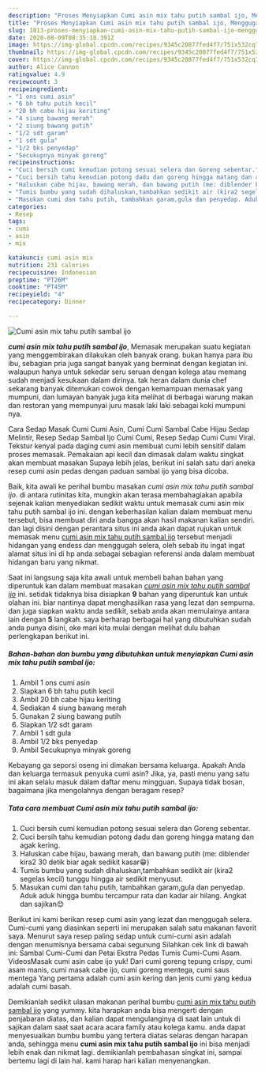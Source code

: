 ```yaml
---
description: "Proses Menyiapkan Cumi asin mix tahu putih sambal ijo, Menggugah Selera"
title: "Proses Menyiapkan Cumi asin mix tahu putih sambal ijo, Menggugah Selera"
slug: 1813-proses-menyiapkan-cumi-asin-mix-tahu-putih-sambal-ijo-menggugah-selera
date: 2020-08-09T08:35:18.391Z
image: https://img-global.cpcdn.com/recipes/9345c20877fed4f7/751x532cq70/cumi-asin-mix-tahu-putih-sambal-ijo-foto-resep-utama.jpg
thumbnail: https://img-global.cpcdn.com/recipes/9345c20877fed4f7/751x532cq70/cumi-asin-mix-tahu-putih-sambal-ijo-foto-resep-utama.jpg
cover: https://img-global.cpcdn.com/recipes/9345c20877fed4f7/751x532cq70/cumi-asin-mix-tahu-putih-sambal-ijo-foto-resep-utama.jpg
author: Alice Cannon
ratingvalue: 4.9
reviewcount: 3
recipeingredient:
- "1 ons cumi asin"
- "6 bh tahu putih kecil"
- "20 bh cabe hijau keriting"
- "4 siung bawang merah"
- "2 siung bawang putih"
- "1/2 sdt garam"
- "1 sdt gula"
- "1/2 bks penyedap"
- "Secukupnya minyak goreng"
recipeinstructions:
- "Cuci bersih cumi kemudian potong sesuai selera dan Goreng sebentar."
- "Cuci bersih tahu kemudian potong dadu dan goreng hingga matang dan agak kering."
- "Haluskan cabe hijau, bawang merah, dan bawang putih (me: diblender kira2 30 detik biar agak sedikit kasar😁)"
- "Tumis bumbu yang sudah dihaluskan,tambahkan sedikit air (kira2 segelas kecil) tunggu hingga air sedikit menyusut."
- "Masukan cumi dan tahu putih, tambahkan garam,gula dan penyedap. Aduk aduk hingga bumbu tercampur rata dan kadar air hilang. Angkat dan sajikan😊"
categories:
- Resep
tags:
- cumi
- asin
- mix

katakunci: cumi asin mix 
nutrition: 231 calories
recipecuisine: Indonesian
preptime: "PT26M"
cooktime: "PT45M"
recipeyield: "4"
recipecategory: Dinner

---
```



![Cumi asin mix tahu putih sambal ijo](https://img-global.cpcdn.com/recipes/9345c20877fed4f7/751x532cq70/cumi-asin-mix-tahu-putih-sambal-ijo-foto-resep-utama.jpg)

<b><i>cumi asin mix tahu putih sambal ijo</i></b>, Memasak merupakan suatu kegiatan yang menggembirakan dilakukan oleh banyak orang. bukan hanya para ibu ibu, sebagian pria juga sangat banyak yang berminat dengan kegiatan ini. walaupun hanya untuk sekedar seru seruan dengan kolega atau memang sudah menjadi kesukaan dalam dirinya. tak heran dalam dunia chef sekarang banyak ditemukan cowok dengan kemampuan memasak yang mumpuni, dan lumayan banyak juga kita melihat di berbagai warung makan dan restoran yang mempunyai juru masak laki laki sebagai koki mumpuni nya.

Cara Sedap Masak Cumi Cumi Asin, Cumi Cumi Sambal Cabe Hijau Sedap Melintir, Resep Sedap Sambal Ijo Cumi Cumi, Resep Sedap Cumi Cumi Viral. Tekstur kenyal pada daging cumi asin membuat cumi lebih sensitif dalam proses memasak. Pemakaian api kecil dan dimasak dalam waktu singkat akan membuat masakan Supaya lebih jelas, berikut ini salah satu dari aneka resep cumi asin pedas dengan paduan sambal ijo yang bisa dicoba.

Baik, kita awali ke perihal bumbu masakan <i>cumi asin mix tahu putih sambal ijo</i>. di antara rutinitas kita, mungkin akan terasa membahagiakan apabila sejenak kalian menyediakan sedikit waktu untuk memasak cumi asin mix tahu putih sambal ijo ini. dengan keberhasilan kalian dalam membuat menu tersebut, bisa membuat diri anda bangga akan hasil makanan kalian sendiri. dan lagi disini dengan perantara situs ini anda akan dapat rujukan untuk memasak menu <u>cumi asin mix tahu putih sambal ijo</u> tersebut menjadi hidangan yang endess dan menggugah selera, oleh sebab itu ingat ingat alamat situs ini di hp anda sebagai sebagian referensi anda dalam membuat hidangan baru yang nikmat.


Saat ini langsung saja kita awali untuk membeli bahan bahan yang diperuntuk kan dalam membuat masakan <u><i>cumi asin mix tahu putih sambal ijo</i></u> ini. setidak tidaknya bisa disiapkan <b>9</b> bahan yang diperuntuk kan untuk olahan ini. biar nantinya dapat menghasilkan rasa yang lezat dan sempurna. dan juga siapkan waktu anda sedikit, sebab anda akan memulainya antara lain dengan <b>5</b> langkah. saya berharap berbagai hal yang dibutuhkan sudah anda punya disini, oke mari kita mulai dengan melihat dulu bahan perlengkapan berikut ini.

<!--inarticleads1-->

##### Bahan-bahan dan bumbu yang dibutuhkan untuk menyiapkan Cumi asin mix tahu putih sambal ijo:

1. Ambil 1 ons cumi asin
1. Siapkan 6 bh tahu putih kecil
1. Ambil 20 bh cabe hijau keriting
1. Sediakan 4 siung bawang merah
1. Gunakan 2 siung bawang putih
1. Siapkan 1/2 sdt garam
1. Ambil 1 sdt gula
1. Ambil 1/2 bks penyedap
1. Ambil Secukupnya minyak goreng


Kebayang ga seporsi oseng ini dimakan bersama keluarga. Apakah Anda dan keluarga termasuk penyuka cumi asin? Jika, ya, pasti menu yang satu ini akan selalu masuk dalam daftar menu mingguan. Supaya tidak bosan, bagaimana jika mengolahnya dengan beragam resep? 

<!--inarticleads2-->

##### Tata cara membuat Cumi asin mix tahu putih sambal ijo:

1. Cuci bersih cumi kemudian potong sesuai selera dan Goreng sebentar.
1. Cuci bersih tahu kemudian potong dadu dan goreng hingga matang dan agak kering.
1. Haluskan cabe hijau, bawang merah, dan bawang putih (me: diblender kira2 30 detik biar agak sedikit kasar😁)
1. Tumis bumbu yang sudah dihaluskan,tambahkan sedikit air (kira2 segelas kecil) tunggu hingga air sedikit menyusut.
1. Masukan cumi dan tahu putih, tambahkan garam,gula dan penyedap. Aduk aduk hingga bumbu tercampur rata dan kadar air hilang. Angkat dan sajikan😊


Berikut ini kami berikan resep cumi asin yang lezat dan menggugah selera. Cumi-cumi yang diasinkan seperti ini merupakan salah satu makanan favorit saya. Menurut saya resep paling sedap untuk cumi-cumi asin adalah dengan menumisnya bersama cabai segunung Silahkan cek link di bawah ini: Sambal Cumi-Cumi dan Petai Ekstra Pedas Tumis Cumi-Cumi Asam. VideosMasak cumi asin cabe ijo yuk! Dari cumi goreng tepung crispy, cumi asam manis, cumi masak cabe ijo, cumi goreng mentega, cumi saus mentega Yang pertama adalah cumi asin kering dan jenis cumi yang kedua adalah cumi basah. 

Demikianlah sedikit ulasan makanan perihal bumbu <u>cumi asin mix tahu putih sambal ijo</u> yang yummy. kita harapkan anda bisa mengerti dengan penjabaran diatas, dan kalian dapat mengulanginya di saat lain untuk di sajikan dalam saat saat acara acara family atau kolega kamu. anda dapat menyesuaikan bumbu bumbu yang tertera diatas selaras dengan harapan anda, sehingga menu <b>cumi asin mix tahu putih sambal ijo</b> ini bisa menjadi lebih enak dan nikmat lagi. demikianlah pembahasan singkat ini, sampai bertemu lagi di lain hal. kami harap hari kalian menyenangkan.
